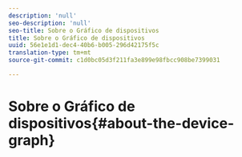 ```yaml
---
description: 'null'
seo-description: 'null'
seo-title: Sobre o Gráfico de dispositivos
title: Sobre o Gráfico de dispositivos
uuid: 56e1e1d1-dec4-40b6-b005-296d42175f5c
translation-type: tm+mt
source-git-commit: c1d0bc05d3f211fa3e899e98fbcc908be7399031

---
```



# Sobre o Gráfico de dispositivos{#about-the-device-graph}

